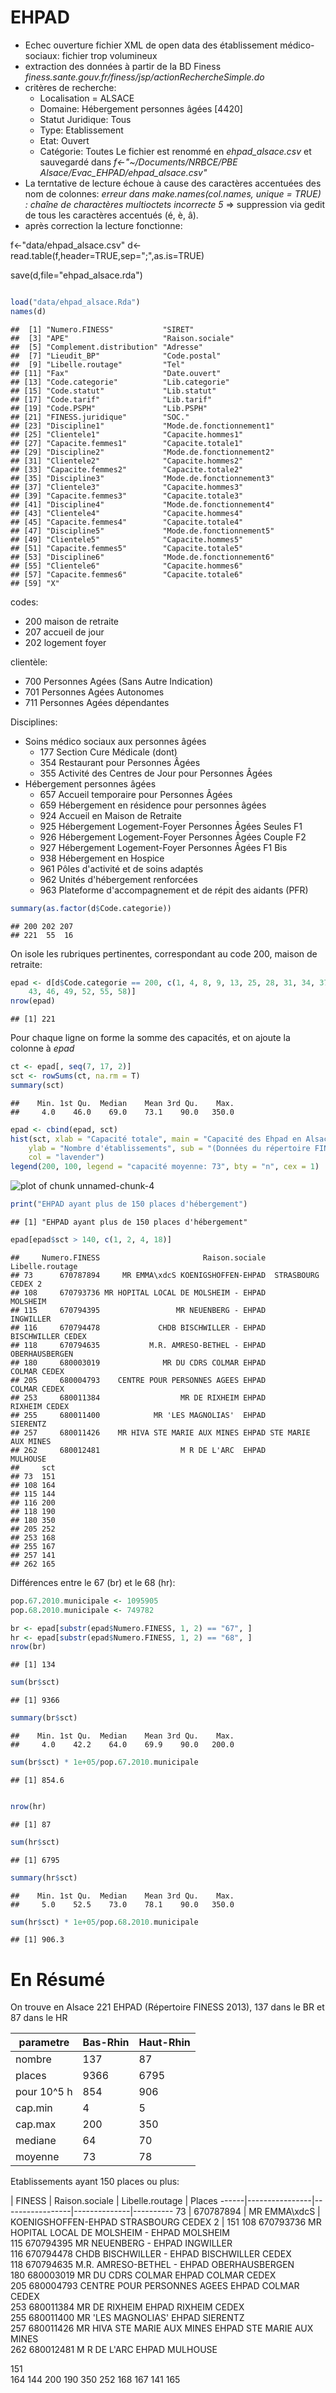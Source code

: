 EHPAD
========================================================

- Echec ouverture fichier XML de open data des établissement médico-sociaux: fichier trop volumineux
- extraction des données à partir de la BD Finess *finess.sante.gouv.fr/finess/jsp/actionRechercheSimple.do*
- critères de recherche: 
  - Localisation = ALSACE
  - Domaine: Hébergement personnes âgées [4420]
  - Statut Juridique: Tous
  - Type: Etablissement
  - Etat: Ouvert
  - Catégorie: Toutes
Le fichier est renommé en *ehpad_alsace.csv* et sauvegardé dans *f<-"~/Documents/NRBCE/PBE Alsace/Evac_EHPAD/ehpad_alsace.csv"*
- La terntative de lecture échoue à cause des caractères accentuées des nom de colonnes: *erreur dans make.names(col.names, unique = TRUE) :  chaîne de charactères multioctets incorrecte 5* => suppression via gedit de tous les caractères accentués (é, è, â).
- après correction la lecture fonctionne:

f<-"data/ehpad_alsace.csv"
d<-read.table(f,header=TRUE,sep=";",as.is=TRUE)

save(d,file="ehpad_alsace.rda")

```r

load("data/ehpad_alsace.Rda")
names(d)
```

```
##  [1] "Numero.FINESS"           "SIRET"                  
##  [3] "APE"                     "Raison.sociale"         
##  [5] "Complement.distribution" "Adresse"                
##  [7] "Lieudit_BP"              "Code.postal"            
##  [9] "Libelle.routage"         "Tel"                    
## [11] "Fax"                     "Date.ouvert"            
## [13] "Code.categorie"          "Lib.categorie"          
## [15] "Code.statut"             "Lib.statut"             
## [17] "Code.tarif"              "Lib.tarif"              
## [19] "Code.PSPH"               "Lib.PSPH"               
## [21] "FINESS.juridique"        "SOC."                   
## [23] "Discipline1"             "Mode.de.fonctionnement1"
## [25] "Clientele1"              "Capacite.hommes1"       
## [27] "Capacite.femmes1"        "Capacite.totale1"       
## [29] "Discipline2"             "Mode.de.fonctionnement2"
## [31] "Clientele2"              "Capacite.hommes2"       
## [33] "Capacite.femmes2"        "Capacite.totale2"       
## [35] "Discipline3"             "Mode.de.fonctionnement3"
## [37] "Clientele3"              "Capacite.hommes3"       
## [39] "Capacite.femmes3"        "Capacite.totale3"       
## [41] "Discipline4"             "Mode.de.fonctionnement4"
## [43] "Clientele4"              "Capacite.hommes4"       
## [45] "Capacite.femmes4"        "Capacite.totale4"       
## [47] "Discipline5"             "Mode.de.fonctionnement5"
## [49] "Clientele5"              "Capacite.hommes5"       
## [51] "Capacite.femmes5"        "Capacite.totale5"       
## [53] "Discipline6"             "Mode.de.fonctionnement6"
## [55] "Clientele6"              "Capacite.hommes6"       
## [57] "Capacite.femmes6"        "Capacite.totale6"       
## [59] "X"
```

codes:
- 200 maison de retraite
- 207 accueil de jour
- 202 logement foyer

clientèle:
- 700 Personnes Agées (Sans Autre Indication)
- 701 Personnes Agées Autonomes
- 711 Personnes Agées dépendantes

Disciplines:
- Soins médico sociaux aux personnes âgées
  - 177 Section Cure Médicale (dont)
  - 354 Restaurant pour Personnes Âgées
  - 355 Activité des Centres de Jour pour Personnes Âgées
- Hébergement personnes âgées
  - 657 Accueil temporaire pour Personnes Âgées
  - 659 Hébergement en résidence pour personnes âgées
  - 924 Accueil en Maison de Retraite
  - 925 Hébergement Logement-Foyer Personnes Âgées Seules F1
  - 926 Hébergement Logement-Foyer Personnes Âgées Couple F2
  - 927 Hébergement Logement-Foyer Personnes Âgées F1 Bis
  - 938 Hébergement en Hospice
  - 961 Pôles d'activité et de soins adaptés
  - 962 Unités d'hébergement renforcées
  - 963 Plateforme d'accompagnement et de répit des aidants (PFR)



```r
summary(as.factor(d$Code.categorie))
```

```
## 200 202 207 
## 221  55  16
```

On isole les rubriques pertinentes, correspondant au code 200, maison de retraite:

```r
epad <- d[d$Code.categorie == 200, c(1, 4, 8, 9, 13, 25, 28, 31, 34, 37, 40, 
    43, 46, 49, 52, 55, 58)]
nrow(epad)
```

```
## [1] 221
```

Pour chaque ligne on forme la somme des capacités, et on ajoute la colonne à *epad*

```r
ct <- epad[, seq(7, 17, 2)]
sct <- rowSums(ct, na.rm = T)
summary(sct)
```

```
##    Min. 1st Qu.  Median    Mean 3rd Qu.    Max. 
##     4.0    46.0    69.0    73.1    90.0   350.0
```

```r
epad <- cbind(epad, sct)
hist(sct, xlab = "Capacité totale", main = "Capacité des Ehpad en Alsace", 
    ylab = "Nombre d'établissements", sub = "(Données du répertoire FINESS au 1/08/2013)", 
    col = "lavender")
legend(200, 100, legend = "capacité moyenne: 73", bty = "n", cex = 1)
```

![plot of chunk unnamed-chunk-4](figure/unnamed-chunk-4.png) 

```r
print("EHPAD ayant plus de 150 places d'hébergement")
```

```
## [1] "EHPAD ayant plus de 150 places d'hébergement"
```

```r
epad[epad$sct > 140, c(1, 2, 4, 18)]
```

```
##     Numero.FINESS                       Raison.sociale     Libelle.routage
## 73      670787894     MR EMMA\xdcS KOENIGSHOFFEN-EHPAD  STRASBOURG CEDEX 2
## 108     670793736 MR HOPITAL LOCAL DE MOLSHEIM - EHPAD            MOLSHEIM
## 115     670794395                 MR NEUENBERG - EHPAD           INGWILLER
## 116     670794478             CHDB BISCHWILLER - EHPAD   BISCHWILLER CEDEX
## 118     670794635           M.R. AMRESO-BETHEL - EHPAD      OBERHAUSBERGEN
## 180     680003019              MR DU CDRS COLMAR EHPAD        COLMAR CEDEX
## 205     680004793    CENTRE POUR PERSONNES AGEES EHPAD        COLMAR CEDEX
## 253     680011384                  MR DE RIXHEIM EHPAD       RIXHEIM CEDEX
## 255     680011400            MR 'LES MAGNOLIAS'  EHPAD            SIERENTZ
## 257     680011426    MR HIVA STE MARIE AUX MINES EHPAD STE MARIE AUX MINES
## 262     680012481                  M R DE L'ARC  EHPAD            MULHOUSE
##     sct
## 73  151
## 108 164
## 115 144
## 116 200
## 118 190
## 180 350
## 205 252
## 253 168
## 255 167
## 257 141
## 262 165
```

Différences entre le 67 (br) et le 68 (hr):

```r
pop.67.2010.municipale <- 1095905
pop.68.2010.municipale <- 749782

br <- epad[substr(epad$Numero.FINESS, 1, 2) == "67", ]
hr <- epad[substr(epad$Numero.FINESS, 1, 2) == "68", ]
nrow(br)
```

```
## [1] 134
```

```r
sum(br$sct)
```

```
## [1] 9366
```

```r
summary(br$sct)
```

```
##    Min. 1st Qu.  Median    Mean 3rd Qu.    Max. 
##     4.0    42.2    64.0    69.9    90.0   200.0
```

```r
sum(br$sct) * 1e+05/pop.67.2010.municipale
```

```
## [1] 854.6
```

```r

nrow(hr)
```

```
## [1] 87
```

```r
sum(hr$sct)
```

```
## [1] 6795
```

```r
summary(hr$sct)
```

```
##    Min. 1st Qu.  Median    Mean 3rd Qu.    Max. 
##     5.0    52.5    73.0    78.1    90.0   350.0
```

```r
sum(hr$sct) * 1e+05/pop.68.2010.municipale
```

```
## [1] 906.3
```

En Résumé
=========
On trouve en Alsace 221 EHPAD (Répertoire FINESS 2013), 137 dans le BR et 87 dans le HR

parametre  |  Bas-Rhin  | Haut-Rhin  
-----------|------------|----------  
nombre  |  137  |  87  
places  |  9366  |  6795  
pour 10^5 h  |  854  |  906  
cap.min  |  4  |  5  |  
cap.max | 200 | 350  
mediane | 64 | 70    
moyenne | 73 | 78  

Etablissements ayant 150 places ou plus: 

   |  FINESS           |            Raison.sociale  |   Libelle.routage | Places
------|----------------|-----------------|--------------|----------
 73    |  670787894  |   MR EMMA\xdcS | KOENIGSHOFFEN-EHPAD  STRASBOURG CEDEX 2 | 151
 108     670793736 MR HOPITAL LOCAL DE MOLSHEIM - EHPAD            MOLSHEIM  
 115     670794395                 MR NEUENBERG - EHPAD           INGWILLER  
 116     670794478             CHDB BISCHWILLER - EHPAD   BISCHWILLER CEDEX  
 118     670794635           M.R. AMRESO-BETHEL - EHPAD      OBERHAUSBERGEN  
 180     680003019              MR DU CDRS COLMAR EHPAD        COLMAR CEDEX  
 205     680004793    CENTRE POUR PERSONNES AGEES EHPAD        COLMAR CEDEX  
 253     680011384                  MR DE RIXHEIM EHPAD       RIXHEIM CEDEX  
 255     680011400            MR 'LES MAGNOLIAS'  EHPAD            SIERENTZ  
 257     680011426    MR HIVA STE MARIE AUX MINES EHPAD STE MARIE AUX MINES  
 262     680012481                  M R DE L'ARC  EHPAD            MULHOUSE  
 
   
151  
164
144
200
190
350
252
168
167
141
165



